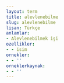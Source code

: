 ```yaml
---
layout: term
title: alevlenebilme
slug: alevlenebilme
lisan: Türkçe
anlamlar:
- Alevlenebilmek işi
ozellikler:
- - isim
ornekler:
- - ''
orneklerkaynak:
- - ''
---
```

